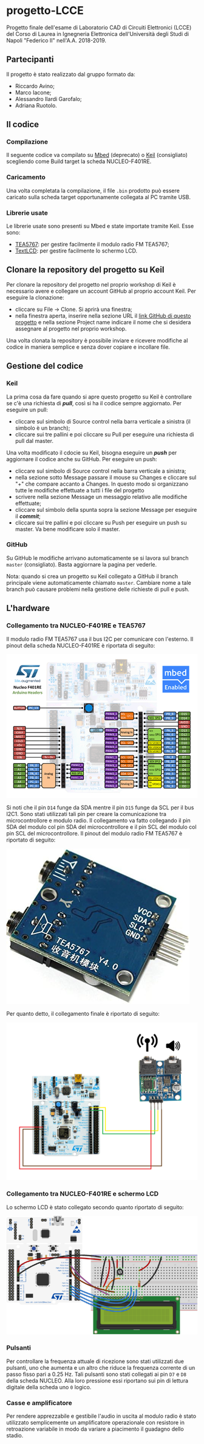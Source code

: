 # progetto-LCCE
Progetto finale dell'esame di Laboratorio CAD di Circuiti Elettronici (LCCE) del Corso di Laurea in Ignegneria Elettronica dell'Università degli Studi di Napoli "Federico II" nell'A.A. 2018-2019.

## Partecipanti
Il progetto è stato realizzato dal gruppo formato da:
- Riccardo Avino;
- Marco Iacone;
- Alessandro Ilardi Garofalo;
- Adriana Ruotolo.

## Il codice
### Compilazione
Il seguente codice va compilato su [Mbed](https://os.mbed.com/) (deprecato) o [Keil](https://studio.keil.arm.com/auth/login) (consigliato) scegliendo come Build target la scheda NUCLEO-F401RE.

### Caricamento
Una volta completata la compilazione, il file `.bin` prodotto può essere caricato sulla scheda target opportunamente collegata al PC tramite USB.

### Librerie usate
Le librerie usate sono presenti su Mbed e state importate tramite Keil. Esse sono:
- [TEA5767](https://os.mbed.com/users/edodm85/code/TEA5767/): per gestire facilmente il modulo radio FM TEA5767;
- [TextLCD](https://os.mbed.com/users/simon/code/TextLCD/): per gestire facilmente lo schermo LCD.

## Clonare la repository del progetto su Keil
Per clonare la repository del progetto nel proprio workshop di Keil è necessario avere e collegare un account GitHub al proprio account Keil. Per eseguire la clonazione:
- cliccare su File -> Clone. Si aprirà una finestra;
- nella finestra aperta, inserire nella sezione URL il [link GitHub di questo progetto](https://github.com/mefistofelico96/progetto-LCCE) e nella sezione Project name indicare il nome che si desidera assegnare al progetto nel proprio workshop.

Una volta clonata la repository è possibile inviare e ricevere modifiche al codice in maniera semplice e senza dover copiare e incollare file.

## Gestione del codice
### Keil
La prima cosa da fare quando si apre questo progetto su Keil è controllare se c'è una richiesta di **_pull_**, così si ha il codice sempre aggiornato. Per eseguire un pull:
- cliccare sul simbolo di Source control nella barra verticale a sinistra (il simbolo è un branch);
- cliccare sui tre pallini e poi cliccare su Pull per eseguire una richiesta di pull dal master.

Una volta modificato il cdocie su Keil, bisogna eseguire un **_push_** per aggiornare il codice anche su GitHub. Per eseguire un push:
- cliccare sul simbolo di Source control nella barra verticale a sinistra;
- nella sezione sotto Message passare il mouse su Changes e cliccare sul "+" che compare accanto a Changes. In questo modo si organizzano tutte le modifiche effettuate a tutti i file del progetto
- scrivere nella sezione Message un messaggio relativo alle modifiche effettuate;
- cliccare sul simbolo della spunta sopra la sezione Message per eseguire il **_commit_**;
- cliccare sui tre pallini e poi cliccare su Push per eseguire un push su master. Va bene modificare solo il master.

### GitHub
Su GitHub le modifiche arrivano automaticamente se si lavora sul branch `master` (consigliato). Basta aggiornare la pagina per vederle.

Nota: quando si crea un progetto su Keil collegato a GitHub il branch principale viene automaticamente chiamato `master`. Cambiare nome a tale branch può causare problemi nella gestione delle richieste di pull e push.

## L'hardware
### Collegamento tra NUCLEO-F401RE e TEA5767
Il modulo radio FM TEA5767 usa il bus I2C per comunicare con l'esterno. Il pinout della scheda NUCLEO-F401RE è riportata di seguito:

![NUCLEO-F401RE pinout](https://github.com/mefistofelico96/progetto-LCCE/blob/master/readme_assets/NUCLEO-F401RE_pinout.png)

Si noti che il pin `D14` funge da SDA mentre il pin `D15` funge da SCL per il bus I2C1. Sono stati utilizzati tali pin per creare la comunicazione tra microcontrollore e modulo radio. Il collegamento va fatto collegando il pin SDA del modulo col pin SDA del microcontrollore e il pin SCL del modulo col pin SCL del microcontrollore. Il pinout del modulo radio FM TEA5767 è riportato di seguito:

![TEA5767 pinout](https://github.com/mefistofelico96/progetto-LCCE/blob/master/readme_assets/TEA5767_pinout.jpg)

Per quanto detto, il collegamento finale è riportato di seguito:

![Collegamento NUCLEO-TEA5767](https://github.com/mefistofelico96/progetto-LCCE/blob/master/readme_assets/collegamento_NUCLEO-TEA5767.png)

### Collegamento tra NUCLEO-F401RE e schermo LCD
Lo schermo LCD è stato collegato secondo quanto riportato di seguito:

![Collegamento NUCLEO-LCD](https://github.com/mefistofelico96/progetto-LCCE/blob/master/readme_assets/collegamento_NUCLEO-LCD.png)

### Pulsanti
Per controllare la frequenza attuale di ricezione sono stati utilizzati due pulsanti, uno che aumenta e un altro che riduce la frequenza corrente di un passo fisso pari a $0.25$ Hz. Tali pulsanti sono stati collegati ai pin `D7` e `D8` della scheda NUCLEO. Alla loro pressione essi riportano sui pin di lettura digitale della scheda uno `0` logico.

### Casse e amplificatore
Per rendere apprezzabile e gestibile l'audio in uscita al modulo radio è stato utilizzato semplicemente un amplificatore operazionale con resistore in retroazione variabile in modo da variare a piacimento il guadagno dello stadio.

